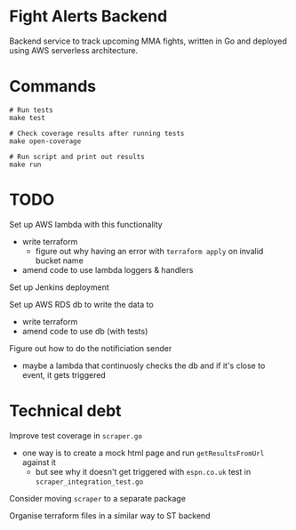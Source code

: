 # Fight Alerts Backend

Backend service to track upcoming MMA fights, written in Go and deployed using AWS serverless architecture.

# Commands

```
# Run tests
make test

# Check coverage results after running tests
make open-coverage

# Run script and print out results
make run
```

# TODO

Set up AWS lambda with this functionality
- write terraform
    - figure out why having an error with `terraform apply` on invalid bucket name
- amend code to use lambda loggers & handlers

Set up Jenkins deployment

Set up AWS RDS db to write the data to
- write terraform
- amend code to use db (with tests)

Figure out how to do the notificiation sender
- maybe a lambda that continuosly checks the db and if it's close to event, it gets triggered

# Technical debt

Improve test coverage in `scraper.go`
- one way is to create a mock html page and run `getResultsFromUrl` against it
    - but see why it doesn't get triggered with `espn.co.uk` test in `scraper_integration_test.go`

Consider moving `scraper` to a separate package

Organise terraform files in a similar way to ST backend